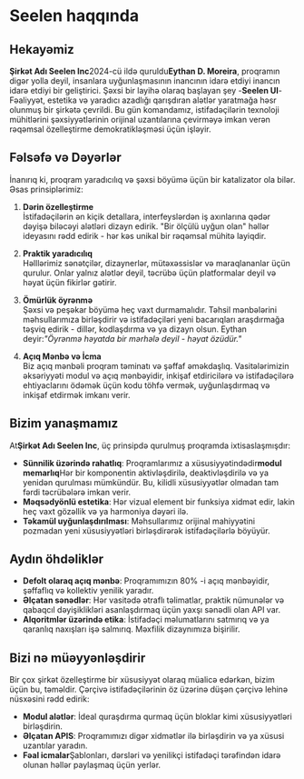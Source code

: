 # Seelen haqqında

## Hekayəmiz

**Şirkət Adı Seelen Inc**2024-cü ildə quruldu**Eythan D. Moreira**, proqramın
digər yolla deyil, insanlara uyğunlaşmasının inancının idarə etdiyi inancın
idarə etdiyi bir geliştirici. Şəxsi bir layihə olaraq başlayan şey -**Seelen
UI**- Fəaliyyət, estetika və yaradıcı azadlığı qarışdıran alətlər yaratmağa həsr
olunmuş bir şirkətə çevrildi. Bu gün komandamız, istifadəçilərin texnoloji
mühitlərini şəxsiyyətlərinin orijinal uzantılarına çevirməyə imkan verən
rəqəmsal özelleştirme demokratikləşməsi üçün işləyir.

## Fəlsəfə və Dəyərlər

İnanırıq ki, proqram yaradıcılıq və şəxsi böyümə üçün bir katalizator ola bilər.
Əsas prinsiplərimiz:

1. **Dərin özelleştirme**\
   İstifadəçilərin ən kiçik detallara, interfeyslərdən iş axınlarına qədər
   dəyişə biləcəyi alətləri dizayn edirik. "Bir ölçülü uyğun olan" həllər
   ideyasını rədd edirik - hər kəs unikal bir rəqəmsal mühitə layiqdir.

2. **Praktik yaradıcılıq**\
   Həlllərimiz sənətçilər, dizaynerlər, mütəxəssislər və maraqlananlar üçün
   qurulur. Onlar yalnız alətlər deyil, təcrübə üçün platformalar deyil və həyat
   üçün fikirlər gətirir.

3. **Ömürlük öyrənmə**\
   Şəxsi və peşəkar böyümə heç vaxt durmamalıdır. Təhsil mənbələrini
   məhsullarımıza birləşdirir və istifadəçiləri yeni bacarıqları araşdırmağa
   təşviq edirik - dillər, kodlaşdırma və ya dizayn olsun. Eythan
   deyir:_"Öyrənmə həyatda bir mərhələ deyil - həyat özüdür."_

4. **Açıq Mənbə və İcma**\
   Biz açıq mənbəli proqram təminatı və şəffaf əməkdaşlıq. Vasitələrimizin
   əksəriyyəti modul və açıq mənbəyidir, inkişaf etdiricilərə və istifadəçilərə
   ehtiyaclarını ödəmək üçün kodu töhfə vermək, uyğunlaşdırmaq və inkişaf
   etdirmək imkanı verir.

## Bizim yanaşmamız

At**Şirkət Adı Seelen Inc**, üç prinsipdə qurulmuş proqramda ixtisaslaşmışdır:

- **Sünnilik üzərində rahatlıq**: Proqramlarımız a xüsusiyyətindədir**modul
  memarlıq**Hər bir komponentin aktivləşdirilə, deaktivləşdirilə və ya yenidən
  qurulması mümkündür. Bu, kilidli xüsusiyyətlər olmadan tam fərdi təcrübələrə
  imkan verir.
- **Məqsədyönlü estetika**: Hər vizual element bir funksiya xidmət edir, lakin
  heç vaxt gözəllik və ya harmoniya dəyəri ilə.
- **Təkamül uyğunlaşdırılması**: Məhsullarımız orijinal mahiyyətini pozmadan
  yeni xüsusiyyətləri birləşdirərək istifadəçilərlə böyüyür.

## Aydın öhdəliklər

- **Defolt olaraq açıq mənbə**: Proqramımızın 80% -i açıq mənbəyidir, şəffaflıq
  və kollektiv yenilik yaradır.
- **Əlçatan sənədlər**: Hər vasitədə ətraflı təlimatlar, praktik nümunələr və
  qabaqcıl dəyişiklikləri asanlaşdırmaq üçün yaxşı sənədli olan API var.
- **Alqoritmlər üzərində etika**: İstifadəçi məlumatlarını satmırıq və ya
  qaranlıq naxışları işə salmırıq. Məxfilik dizaynımıza bişirilir.

## Bizi nə müəyyənləşdirir

Bir çox şirkət özelleştirme bir xüsusiyyət olaraq müalicə edərkən, bizim üçün
bu, təməldir. Çərçivə istifadəçilərinin öz üzərinə düşən çərçivə lehinə
nüsxəsini rədd edirik:

- **Modul alətlər**: İdeal quraşdırma qurmaq üçün bloklar kimi xüsusiyyətləri
  birləşdirin.
- **Əlçatan APIS**: Proqramımızı digər xidmətlər ilə birləşdirin və ya xüsusi
  uzantılar yaradın.
- **Fəal icmalar**Şablonları, dərsləri və yenilikçi istifadəçi tərəfindən idarə
  olunan həllər paylaşmaq üçün yerlər.
